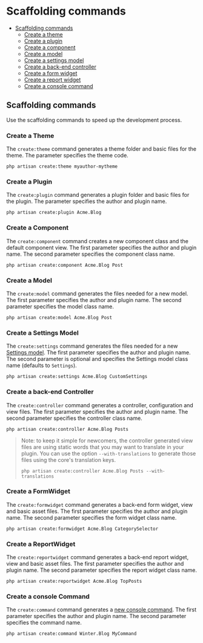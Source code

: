 # Scaffolding commands

- [Scaffolding commands](#scaffolding-commands)
    - [Create a theme](#scaffold-create-theme)
    - [Create a plugin](#scaffold-create-plugin)
    - [Create a component](#scaffold-create-component)
    - [Create a model](#scaffold-create-model)
    - [Create a settings model](#scaffold-create-settings-model)
    - [Create a back-end controller](#scaffold-create-controller)
    - [Create a form widget](#scaffold-create-formwidget)
    - [Create a report widget](#scaffold-create-reportwidget)
    - [Create a console command](#scaffold-create-command)

<a name="scaffolding-commands"></a>
## Scaffolding commands

Use the scaffolding commands to speed up the development process.

<a name="scaffold-create-theme"></a>
### Create a Theme

The `create:theme` command generates a theme folder and basic files for the theme. The parameter specifies the theme code.

    php artisan create:theme myauthor-mytheme

<a name="scaffold-create-plugin"></a>
### Create a Plugin

The `create:plugin` command generates a plugin folder and basic files for the plugin. The parameter specifies the author and plugin name.

    php artisan create:plugin Acme.Blog

<a name="scaffold-create-component"></a>
### Create a Component

The `create:component` command creates a new component class and the default component view. The first parameter specifies the author and plugin name. The second parameter specifies the component class name.

    php artisan create:component Acme.Blog Post

<a name="scaffold-create-model"></a>
### Create a Model

The `create:model` command generates the files needed for a new model. The first parameter specifies the author and plugin name. The second parameter specifies the model class name.

    php artisan create:model Acme.Blog Post
    
<a name="scaffold-create-settings-model"></a>
### Create a Settings Model

The `create:settings` command generates the files needed for a new [Settings model](../plugin/settings#database-settings). The first parameter specifies the author and plugin name. The second parameter is optional and specifies the Settings model class name (defaults to `Settings`).

    php artisan create:settings Acme.Blog CustomSettings

<a name="scaffold-create-controller"></a>
### Create a back-end Controller

The `create:controller` command generates a controller, configuration and view files. The first parameter specifies the author and plugin name. The second parameter specifies the controller class name.

    php artisan create:controller Acme.Blog Posts

> Note: to keep it simple for newcomers, the controller generated view files are using static words that you may want to translate in your plugin.
> You can use the option `--with-translations` to generate those files using the core's translation keys.
> ```
> php artisan create:controller Acme.Blog Posts --with-translations
> ```

<a name="scaffold-create-formwidget"></a>
### Create a FormWidget

The `create:formwidget` command generates a back-end form widget, view and basic asset files. The first parameter specifies the author and plugin name. The second parameter specifies the form widget class name.

    php artisan create:formwidget Acme.Blog CategorySelector

<a name="scaffold-create-reportwidget"></a>
### Create a ReportWidget

The `create:reportwidget` command generates a back-end report widget, view and basic asset files. The first parameter specifies the author and plugin name. The second parameter specifies the report widget class name.

    php artisan create:reportwidget Acme.Blog TopPosts

<a name="scaffold-create-command"></a>
### Create a console Command

The `create:command` command generates a [new console command](../console/development). The first parameter specifies the author and plugin name. The second parameter specifies the command name.

    php artisan create:command Winter.Blog MyCommand
